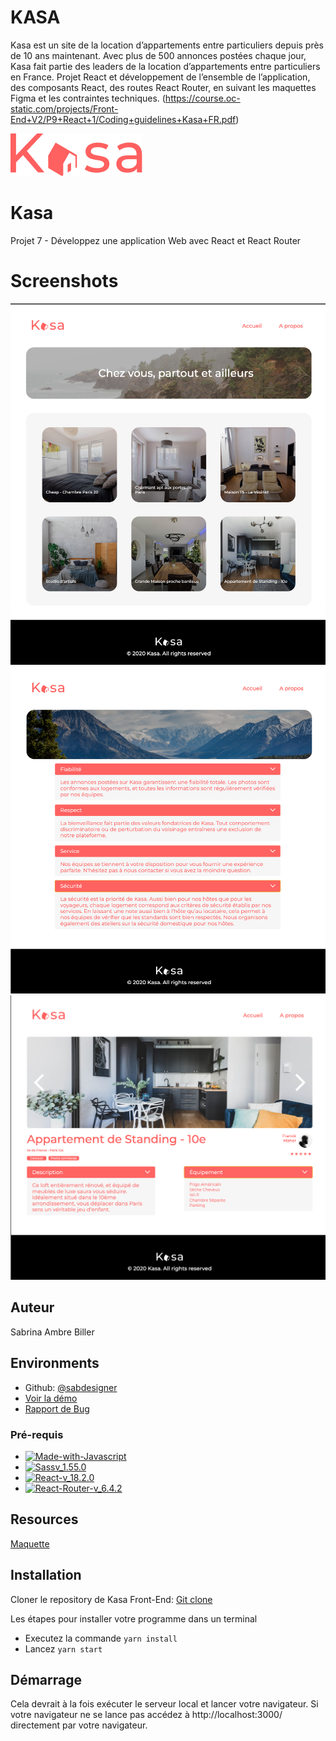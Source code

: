 # KASA
Kasa est un site de la location d’appartements entre particuliers depuis près de 10 ans maintenant. Avec plus de 500 annonces postées chaque jour, Kasa fait partie des leaders de la location d’appartements entre particuliers en France. Projet React et développement de l’ensemble de l’application, des composants React, des routes React Router, en suivant les maquettes Figma et les contraintes techniques. (https://course.oc-static.com/projects/Front-End+V2/P9+React+1/Coding+guidelines+Kasa+FR.pdf)

![100% left](/src/assets/images/logo_kasa_pink.png)

# Kasa
Projet 7 - Développez une application Web avec React et React Router

# Screenshots
![50% left](/src/assets/images/screenshot_kasa_01.jpg)
![50% left](/src/assets/images/screenshot_kasa_02.jpg)
![50% left](/src/assets/images/screenshot_kasa_03.jpg)

## Auteur
Sabrina Ambre Biller

## Environments
* Github: [@sabdesigner](https://github.com/sabdesigner)
* [Voir la démo](https://kasa-sab.netlify.app)
* [Rapport de Bug](https://sonarcloud.io/project/overview?id=sabdesigner_P7-Kasa)

### Pré-requis
- [![Made-with-Javascript](https://img.shields.io/badge/Made%20with-Javascript-green)](https://developer.mozilla.org/fr/docs/Web/JavaScript)
- [![Sassv_1.55.0](https://img.shields.io/badge/Sass-v_1.55.0-ff69b4)](https://sass-lang.com/)
- [![React-v_18.2.0](https://img.shields.io/badge/React-v_18.2.0-blue)](https://fr.reactjs.org/)
- [![React-Router-v_6.4.2](https://img.shields.io/badge/React_Router-v_6.4.2-yellow)](https://reactrouter.com/docs/en/v6)

## Resources
[Maquette](https://www.figma.com/file/bAnXDNqRKCRRP8mY2gcb5p/UI-Design-Kasa-FR)

## Installation
Cloner le repository de Kasa Front-End:
[Git clone](https://github.com/sabdesigner/P7-Kasa.git)

Les étapes pour installer votre programme dans un terminal 
- Executez la commande `yarn install` 
- Lancez `yarn start`

## Démarrage
Cela devrait à la fois exécuter le serveur local et lancer votre navigateur.
Si votre navigateur ne se lance pas accédez à http://localhost:3000/ directement par votre navigateur.
